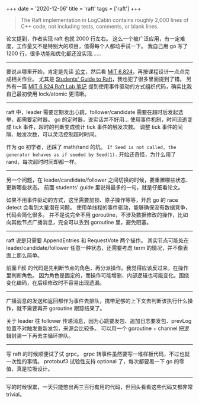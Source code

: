 +++
date = '2020-12-06'
title = 'raft'
tags = ['raft']
+++

> The Raft implementation in LogCabin contains roughly 2,000 lines of C++ code, not including tests, comments, or blank lines.

论文提到，作者实现 raft 也就 2000 行左右。
这么一个被广泛应用，有一定难度，工作量又不是特别大的项目，值得每个人都动手试一下。
我自己用 go 写了 1200 行，很多功能和优化都还没实现……

---

要说从哪里开始，肯定是先读 [论文](https://github.com/ongardie/dissertation)，然后看 [MIT 6.824](https://pdos.csail.mit.edu/6.824/)，再按课程设计一点点完成相关作业。
尤其是 [Students' Guide to Raft](https://thesquareplanet.com/blog/students-guide-to-raft/)，我也犯了很多里面提到了错。
另外有一篇 [MIT 6.824 Raft Lab 笔记](https://flaneur2020.github.io/2020/11/07/mit6-824-raft/) 提到使用事件驱动的方式组织代码，确实比我自己最初使用 lock/atomic 更清晰。

---

raft 中，leader 需要定期发出心跳，follower/candidate 需要在超时后发起选举，都需要定时器。
go 的定时器，说实话并不好用…
使用事件机制，时间流逝变成 tick 事件，超时的判断变成统计 tick 事件的触发次数。
调整 tick 事件的间隔、触发次数，可以灵活控制超时时间。

作为 go 初学者，还踩了 math/rand 的坑。
`If Seed is not called, the generator behaves as if seeded by Seed(1).`
开始还奇怪，为什么用了 rand，每次超时时间却都一样。

---

另一个问题，在 leader/candidate/follower 之间切换的时候，要重置哪些状态、更新哪些状态。
前面 students' guide 里说得最多的一句，就是仔细看论文。

如果不用事件驱动的方式，这里需要加锁、原子操作等等，开启 go 的 race detect 会看到大量潜在问题。
使用单线程的事件驱动，能够确保没有数据竞争，代码会简化很多。
并不是说完全不用 goroutine，不涉及数据修改的操作，比如向其他节点广播消息，完全可以丢到 goroutine 里，避免阻塞。

---

raft 说是只需要 AppendEntries 和 RequestVote 两个操作。
其实节点可能处在 leader/candidate/follower 任意一种状态，还需要考虑 term 的情况，并不像表面上那么简单。

前面 F叔 的代码是先判断节点的角色，再分派操作。我觉得应该反过来，在操作里判断角色。
因为角色是固定的，而操作可能增删、内部逻辑也可能变化。围绕变化编码，在后续修改时不容易出现遗漏。

---

广播消息的发送和返回都作为事件去排队，携带足够的上下文去判断该执行什么操作，就不需要再开 goroutine 跟踪结果了。

关于 leader 往 follower 传递消息，因为心跳要发包、追加日志要发包、prevLog 位置不对触发重新发包，来源会比较多。
可以用一个 goroutine + channel 把逻辑封装一下再去主循环排队。

---

写 raft 的时候顺便试了试 grpc。
grpc 转事件虽然要写一堆样板代码，不过也就一次性的事情。
protobuf3 试验性支持 optional 了，每次都要黑一下 go 的零值，真是垃圾设计。

---

写的时候很累，一天只能憋出两三百行有用的代码，但回头看看这些代码又都非常 trivial。
